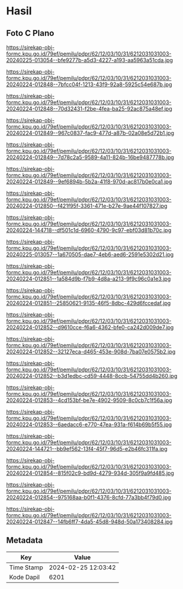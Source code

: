 # Hasil

## Foto C Plano

https://sirekap-obj-formc.kpu.go.id/79ef/pemilu/pdpr/62/12/03/10/31/6212031031003-20240225-013054--bfe9277b-a5d3-4227-a193-aa5963a51cda.jpg

https://sirekap-obj-formc.kpu.go.id/79ef/pemilu/pdpr/62/12/03/10/31/6212031031003-20240224-012848--7bfcc04f-1213-43f9-92a8-5925c54e687b.jpg

https://sirekap-obj-formc.kpu.go.id/79ef/pemilu/pdpr/62/12/03/10/31/6212031031003-20240224-012848--70d32431-f2be-4fea-ba25-92ac875a48ef.jpg

https://sirekap-obj-formc.kpu.go.id/79ef/pemilu/pdpr/62/12/03/10/31/6212031031003-20240224-012849--967c0837-fac9-477d-a87b-02a08e5d72b1.jpg

https://sirekap-obj-formc.kpu.go.id/79ef/pemilu/pdpr/62/12/03/10/31/6212031031003-20240224-012849--7d78c2a5-9589-4a11-824b-16be9487778b.jpg

https://sirekap-obj-formc.kpu.go.id/79ef/pemilu/pdpr/62/12/03/10/31/6212031031003-20240224-012849--9ef6894b-5b2a-41f8-970d-ac817b0e0ca1.jpg

https://sirekap-obj-formc.kpu.go.id/79ef/pemilu/pdpr/62/12/03/10/31/6212031031003-20240224-012850--f421f95f-3361-471e-b27e-9ae44f107827.jpg

https://sirekap-obj-formc.kpu.go.id/79ef/pemilu/pdpr/62/12/03/10/31/6212031031003-20240224-144718--df501c1d-6960-4790-9c97-ebf03d81b70c.jpg

https://sirekap-obj-formc.kpu.go.id/79ef/pemilu/pdpr/62/12/03/10/31/6212031031003-20240225-013057--1a670505-dae7-4eb6-aed6-2591e5302d21.jpg

https://sirekap-obj-formc.kpu.go.id/79ef/pemilu/pdpr/62/12/03/10/31/6212031031003-20240224-012851--1a584d9b-f7b9-4d8a-a213-9f9c96c0a1e3.jpg

https://sirekap-obj-formc.kpu.go.id/79ef/pemilu/pdpr/62/12/03/10/31/6212031031003-20240224-012851--25850621-9135-46f5-8dbc-429d6fccedaf.jpg

https://sirekap-obj-formc.kpu.go.id/79ef/pemilu/pdpr/62/12/03/10/31/6212031031003-20240224-012852--d9610cce-f6a6-4362-bfe0-ca242d009de7.jpg

https://sirekap-obj-formc.kpu.go.id/79ef/pemilu/pdpr/62/12/03/10/31/6212031031003-20240224-012852--32127eca-d465-453e-908d-7ba07e0575b2.jpg

https://sirekap-obj-formc.kpu.go.id/79ef/pemilu/pdpr/62/12/03/10/31/6212031031003-20240224-012852--b3d1edbc-cd59-4448-8ccb-54755dd4b260.jpg

https://sirekap-obj-formc.kpu.go.id/79ef/pemilu/pdpr/62/12/03/10/31/6212031031003-20240224-012853--4cd153bf-be7e-4902-9509-8c0cb7c1f56a.jpg

https://sirekap-obj-formc.kpu.go.id/79ef/pemilu/pdpr/62/12/03/10/31/6212031031003-20240224-012853--6aedacc6-e770-47ea-931a-f614b69b5f55.jpg

https://sirekap-obj-formc.kpu.go.id/79ef/pemilu/pdpr/62/12/03/10/31/6212031031003-20240224-144721--bb9ef562-13f4-45f7-96d5-e2b46fc311fa.jpg

https://sirekap-obj-formc.kpu.go.id/79ef/pemilu/pdpr/62/12/03/10/31/6212031031003-20240224-012854--815f02c9-bd9d-4279-934d-305f9a9fd485.jpg

https://sirekap-obj-formc.kpu.go.id/79ef/pemilu/pdpr/62/12/03/10/31/6212031031003-20240224-012854--975168aa-b0f1-4376-8cfd-77a3bb4f79d0.jpg

https://sirekap-obj-formc.kpu.go.id/79ef/pemilu/pdpr/62/12/03/10/31/6212031031003-20240224-012847--14fb6ff7-4da5-45d8-948d-50a173408284.jpg


## Metadata

| Key        | Value               |
| ---------- | ------------------- |
| Time Stamp | 2024-02-25 12:03:42 |
| Kode Dapil | 6201                |



